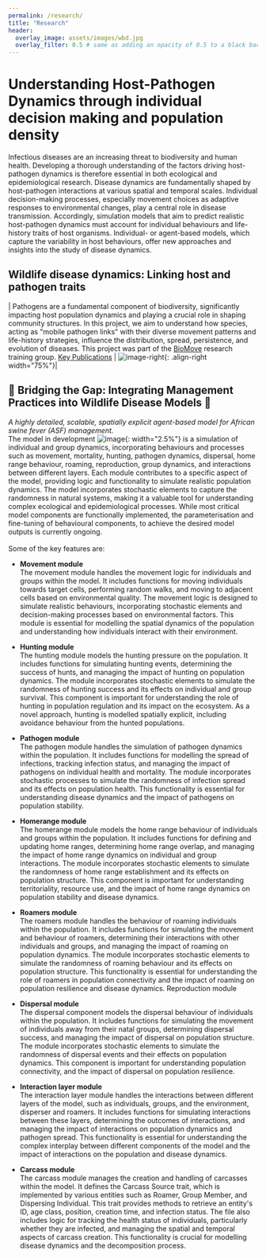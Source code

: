 ```yaml
---
permalink: /research/
title: "Research"
header:
  overlay_image: assets/images/wbd.jpg
  overlay_filter: 0.5 # same as adding an opacity of 0.5 to a black background
---
```


# Understanding Host-Pathogen Dynamics through individual decision making and population density

Infectious diseases are an increasing threat to biodiversity and human health. Developing a thorough understanding of the factors driving host-pathogen dynamics is therefore essential in both ecological and epidemiological research. Disease dynamics are fundamentally shaped by host-pathogen interactions at various spatial and temporal scales. Individual decision-making processes, especially movement choices as adaptive responses to environmental changes, play a central role in disease transmission. Accordingly, simulation models that aim to predict realistic host-pathogen dynamics must account for individual behaviours and life-history traits of host organisms. Individual- or agent-based models, which capture the variability in host behaviours, offer new approaches and insights into the study of disease dynamics.

## Wildlife disease dynamics: Linking host and pathogen traits

| Pathogens are a fundamental component of biodiversity, significantly impacting host population dynamics and playing a crucial role in shaping community structures. In this project, we aim to understand how species, acting as "mobile pathogen links" with their diverse movement patterns and life-history strategies, influence the distribution, spread, persistence, and evolution of diseases. This project was part of the [BioMove](https://www.bio-move.org/) research training group. [Key Publications](/publications/#host-pathogen-dynamics)   | ![image-right](/assets/images/model1.gif){: .align-right width="75%"}| 

## :construction: Bridging the Gap: Integrating Management Practices into Wildlife Disease Models :construction: 

 *A highly detailed, scalable, spatially explicit agent-based model for African swine fever (ASF) management.*<br> The model in development ![image](https://cdn3.emoji.gg/emojis/11533-rust-logo.png){: width="2.5%"} is a simulation of individual and group dynamics, incorporating behaviours and processes such as movement, mortality, hunting, pathogen dynamics, dispersal, home range behaviour, roaming, reproduction, group dynamics, and interactions between different layers. Each module contributes to a specific aspect of the model, providing logic and functionality to simulate realistic population dynamics. The model incorporates stochastic elements to capture the randomness in natural systems, making it a valuable tool for understanding complex ecological and epidemiological processes. While most critical model components are functionally implemented, the parameterisation and fine-tuning of behavioural components, to achieve the desired model outputs is currently ongoing.<br> 
<br>Some of the key features are:

- **Movement module**<br>
The movement module handles the movement logic for individuals and groups within the model. It includes functions for moving individuals towards target cells, performing random walks, and moving to adjacent cells based on environmental quality. The movement logic is designed to simulate realistic behaviours, incorporating stochastic elements and decision-making processes based on environmental factors. This module is essential for modelling the spatial dynamics of the population and understanding how individuals interact with their environment. 

- **Hunting module**<br>
The hunting module models the hunting pressure on the population. It includes functions for simulating hunting events, determining the success of hunts, and managing the impact of hunting on population dynamics. The module incorporates stochastic elements to simulate the randomness of hunting success and its effects on individual and group survival. This component is important for understanding the role of hunting in population regulation and its impact on the ecosystem. As a novel approach, hunting is modelled spatially explicit, including avoidance behaviour from the hunted populations.

- **Pathogen module**<br>
The pathogen module handles the simulation of pathogen dynamics within the population. It includes functions for modelling the spread of infections, tracking infection status, and managing the impact of pathogens on individual health and mortality. The module incorporates stochastic processes to simulate the randomness of infection spread and its effects on population health. This functionality is essential for understanding disease dynamics and the impact of pathogens on population stability.

- **Homerange module**<br>
The homerange module models the home range behaviour of individuals and groups within the population. It includes functions for defining and updating home ranges, determining home range overlap, and managing the impact of home range dynamics on individual and group interactions. The module incorporates stochastic elements to simulate the randomness of home range establishment and its effects on population structure. This component is important for understanding territoriality, resource use, and the impact of home range dynamics on population stability and disease dynamics.

- **Roamers module**<br>
The roamers module handles the behaviour of roaming individuals within the population. It includes functions for simulating the movement and behaviour of roamers, determining their interactions with other individuals and groups, and managing the impact of roaming on population dynamics. The module incorporates stochastic elements to simulate the randomness of roaming behaviour and its effects on population structure. This functionality is essential for understanding the role of roamers in population connectivity and the impact of roaming on population resilience and disease dynamics.
Reproduction module

- **Dispersal module**<br>
The dispersal component models the dispersal behaviour of individuals within the population. It includes functions for simulating the movement of individuals away from their natal groups, determining dispersal success, and managing the impact of dispersal on population structure. The module incorporates stochastic elements to simulate the randomness of dispersal events and their effects on population dynamics. This component is important for understanding population connectivity, and the impact of dispersal on population resilience.

- **Interaction layer module**<br>
The interaction layer module handles the interactions between different layers of the model, such as individuals, groups, and the environment, disperser and roamers. It includes functions for simulating interactions between these layers, determining the outcomes of interactions, and managing the impact of interactions on population dynamics and pathogen spread. This functionality is essential for understanding the complex interplay between different components of the model and the impact of interactions on the population and disease dynamics.

- **Carcass module**<br>
The carcass module manages the creation and handling of carcasses within the model. It defines the Carcass Source trait, which is implemented by various entities such as Roamer, Group Member, and Dispersing Individual. This trait provides methods to retrieve an entity's ID, age class, position, creation time, and infection status. The file also includes logic for tracking the health status of individuals, particularly whether they are infected, and managing the spatial and temporal aspects of carcass creation. This functionality is crucial for modelling disease dynamics and the decomposition process. 






